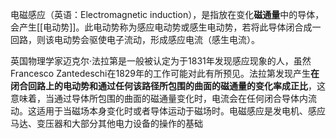 电磁感应（英语：Electromagnetic induction），是指放在变化**磁通量**中的导体，会产生[[电动势]]。此电动势称为感应电动势或感生电动势，若将此导体闭合成一回路，则该电动势会驱使电子流动，形成感应电流（感生电流）。

英国物理学家迈克尔·法拉第是一般被认定为于1831年发现感应现象的人，虽然Francesco Zantedeschi在1829年的工作可能对此有所预见。法拉第发现产生**在闭合回路上的电动势和通过任何该路径所包围的曲面的磁通量的变化率成正比**，这意味着，当通过导体所包围的曲面的磁通量变化时，电流会在任何闭合导体内流动。这适用于当磁场本身变化时或者导体运动于磁场时。电磁感应是发电机、感应马达、变压器和大部分其他电力设备的操作的基础